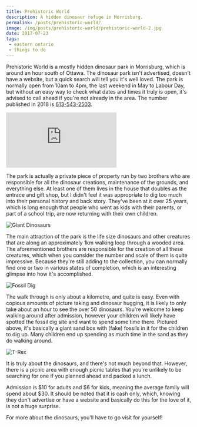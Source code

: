 ```yaml
---
title: Prehistoric World
description: A hidden dinosaur refuge in Morrisburg.
permalink: /posts/prehistoric-world/
image: /img/posts/prehistoric-world/prehistoric-world-2.jpg
date: 2017-07-23
tags:
 - eastern ontario
 - things to do
---
```


Prehistoric World is a mostly hidden dinosaur park in Morrisburg, which is around an hour south of Ottawa. The dinosaur park isn't advertised, doesn't have a website, but a quick search will tell you it's well loved. The park is normally open from 10am to 4pm, the last weekend in May to Labour Day, but without an easy way to check what dates and times it truly is open, it's advised to call ahead if you're not already in the area. The number published in 2018 is [613-543-2503](tel:6135432503). 


<div class="google-map">
<iframe title="Google Map" src="https://www.google.com/maps/embed?pb=!1m14!1m8!1m3!1d11295.671347647174!2d-75.1044553!3d44.9453382!3m2!1i1024!2i768!4f13.1!3m3!1m2!1s0x0%3A0x83fec898b62ad858!2sPrehistoric+World!5e0!3m2!1sen!2sca!4v1564277729492!5m2!1sen!2sca" frameborder="0" style="border:0" allowfullscreen></iframe>
</div>


The park is actually a private piece of property run by two brothers who are responsible for all the dinosaur creations, maintenance of the grounds, and everything else.  At least one of them lives in the house that doubles as the entrace and gift shop, but I didn't feel it was appropriate to dig too much into their personal history and back story. They've been at it over 25 years, which is long enough that people who went as kids with their parents, or part of a school trip, are now returning with their own children.  


![Giant Dinosaurs](/img/posts/prehistoric-world/prehistoric-world-1.jpg "Giant Dinosaurs")


The main attraction of the park is the life size dinosaurs and other creatures that are along an approximately 1km walking loop through a wooded area. The aforementioned brothers are responsible for the creation of all these creatures, which when you consider the number and scale of them is quite impressive. Because they're still adding to the collection, you can normally find one or two in various states of completion, which is an interesting glimpse into how it's accomplished.  


![Fossil Dig](/img/posts/prehistoric-world/prehistoric-world-3.jpg "Fossil Dig")


The walk through is only about a kilometre, and quite is easy.  Even with copious amounts of picture taking and dinosaur hugging, it is likely to only take about an hour to see the over 50 dinosaurs. You're welcome to keep walking around after admission, however your children will likely have spotted the fossil dig site and want to spend some time there. Pictured above, it's basically a giant sand box with (fake) fossils in it for the children to dig up. Many children end up spending as much time in the sand as they do walking around. 


![T-Rex](/img/posts/prehistoric-world/prehistoric-world-4.jpg "T-Rex")


It is truly about the dinosaurs, and there's not much beyond that. However, there is a picnic area with enough picnic tables that you're unlikely to be searching for one if you planned ahead and packed a lunch. 

Admission is $10 for adults and $6 for kids, meaning the average family will spend about $30. It should be noted that it is cash only, which, knowing they don't advertise or have a website and basically do this for the love of it, is not a huge surprise.

For more about the dinosaurs, you'll have to go visit for yourself!